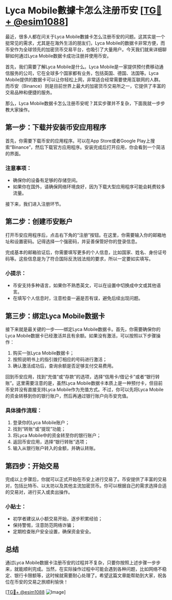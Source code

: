 # Lyca Mobile數據卡怎么注册币安 [[TG💪+ @esim1088](https://t.me/s/esim1088)]

最近，很多人都在问关于Lyca Mobile數據卡怎么注册币安的问题。这其实是一个挺常见的需求，尤其是在海外生活的朋友们，Lyca Mobile的数据卡非常方便，而币安作为全球领先的加密货币交易平台，也吸引了大量用户。今天我们就来详细聊聊如何通过Lyca Mobile数据卡成功注册并使用币安。

首先，我们需要了解Lyca Mobile是什么。Lyca Mobile是一家提供预付费移动通信服务的公司，它在全球多个国家都有业务，包括英国、德国、法国等。Lyca Mobile提供的数据卡可以让你轻松上网，非常适合经常需要使用互联网的人群。而币安（Binance）则是目前世界上最大的加密货币交易所之一，它提供了丰富的交易品种和便捷的服务。

那么，Lyca Mobile数据卡怎么注册币安呢？其实步骤并不复杂，下面我就一步步教大家操作。

## 第一步：下载并安装币安应用程序

首先，你需要下载币安的应用程序。可以在App Store或者Google Play上搜索“Binance”，然后下载官方应用程序。安装完成后打开应用，你会看到一个简洁的界面。

### 注意事项：
- 确保你的设备有足够的存储空间。
- 如果你在国外，请确保网络环境良好，因为下载大型应用程序可能会耗费较多流量。

接下来，我们进入注册环节。

## 第二步：创建币安账户

打开币安应用程序后，点击右下角的“注册”按钮。在这里，你需要输入你的邮箱地址和设置密码。记得选择一个强密码，并妥善保管好你的登录信息。

完成基本的邮箱验证后，你需要填写更多的个人信息，比如国家、姓名、身份证号码等。这些信息是为了符合国际反洗钱法规的要求，所以一定要如实填写。

### 小提示：
- 币安支持多种语言，如果你不熟悉英文，可以在设置中切换成中文或其他语言。
- 在填写个人信息时，注意检查一遍是否有误，避免后续出现问题。

## 第三步：绑定Lyca Mobile数据卡

接下来就是最关键的一步——绑定Lyca Mobile数据卡。首先，你需要确保你的Lyca Mobile数据卡已经激活并且有余额。如果没有激活，可以按照以下步骤操作：

1. 购买一张Lyca Mobile数据卡；
2. 按照说明书上的指引拨打相应的号码进行激活；
3. 确认激活成功后，查询余额是否足够支付交易费用。

回到币安应用，找到“充值”或“存款”的选项，选择“信用卡/借记卡”或者“银行转账”。这里需要注意的是，虽然Lyca Mobile数据卡本质上是一种预付卡，但目前币安并没有直接支持Lyca Mobile作为充值方式。不过，你可以先将Lyca Mobile的资金转移到你的银行账户，然后再通过银行账户向币安充值。

### 具体操作流程：
1. 登录你的Lyca Mobile账户；
2. 找到“转账”或“提现”功能；
3. 将Lyca Mobile中的资金转至你的银行账户；
4. 返回币安应用，选择“银行转账”选项；
5. 输入从银行账户转入的金额，并确认转账。

## 第四步：开始交易

完成以上步骤后，你就可以正式开始在币安上进行交易了。币安提供了丰富的交易对，包括比特币、以太坊以及其他主流加密货币。你可以根据自己的需求选择合适的交易对，进行买入或卖出操作。

### 小贴士：
- 初学者建议从小额交易开始，逐步积累经验；
- 保持警惕，注意防范网络诈骗；
- 定期检查账户安全设置，确保资金安全。

## 总结

通过Lyca Mobile数据卡注册币安的过程并不复杂，只要你按照上述步骤一步步来，就能顺利完成。当然，在实际操作过程中可能会遇到各种问题，比如网络不稳定、银行卡限额等，这时候就需要耐心处理了。希望这篇文章能帮助到大家，祝各位在币安的交易之旅顺利愉快！

[[TG💪+ @esim1088](https://t.me/s/esim1088) ![Image](https://i.postimg.cc/4NQfJmqS/Snipaste-2025-05-13-00-14-12.png)]